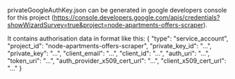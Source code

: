 privateGoogleAuthKey.json can be generated in google developers console for this project (https://console.developers.google.com/apis/credentials?showWizardSurvey=true&project=node-apartments-offers-scraper).

It contains authorisation data in format like this:
{
"type": "service_account",
"project_id": "node-apartments-offers-scraper",
"private_key_id": "...",
"private_key": "...",
"client_email": "...",
"client_id": "...",
"auth_uri": "...",
"token_uri": "...",
"auth_provider_x509_cert_url": "...",
"client_x509_cert_url": "..."
}
